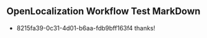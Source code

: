 ## OpenLocalization Workflow Test MarkDown
* 8215fa39-0c31-4d01-b6aa-fdb9bff163f4 thanks!

<!--HONumber=Aug16_HO3-->


